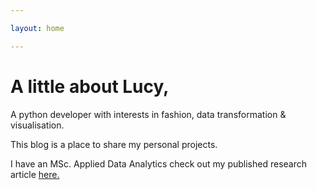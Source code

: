 ```yaml
---

layout: home

---
```


# A little about Lucy, 

A python developer with interests in fashion, data transformation & visualisation. 

This blog is a place to share my personal projects. 

I have an MSc. Applied Data Analytics check out my published research article [here.](https://www.sciencedirect.com/science/article/pii/S1574013717302861)
